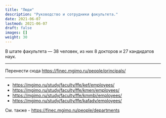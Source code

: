 ```yaml
---
title: "Люди"
description: "Руководство и сотрудники факультета."
date: 2021-06-07
lastmod: 2021-06-07
draft: false
images: []
weight: 30
---
```


В штате факультета — 38 человек, из них 8 докторов и 27 кандидатов наук.

---

Перенести сюда https://finec.mgimo.ru/people/principals/

---

- <https://mgimo.ru/study/faculty/ffe/kef/employees/>
- <https://mgimo.ru/study/faculty/ffe/kmen/employees/>
- <https://mgimo.ru/study/faculty/ffe/kmmbi/employees/>
- <https://mgimo.ru/study/faculty/ffe/kafadv/employees/>

См. также - <https://finec.mgimo.ru/people/departments>
